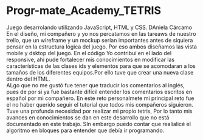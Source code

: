 # Progr-mate_Academy_TETRIS
Juego desarrolando utilizando JavaScript, HTML y CSS. 
DAniela Cárcamo
En el diseño, mi compañero y yo nos percatamos en las tareaws de nuestro trello, que un wireframe y un mockup serían importantes antes de siquiera pensar en la estructura lógica del juego. Por eso ambos diseñamos las vista mobile y dsktop del juego. 
En el código Yo contribuí en el lado del responsive, ahí pude fortalecer mis conocimientos en modificar las características de las clases ids y elementos para que se acomodaran a los tamaños de los diferentes equipos.Por ello tuve que crear una nueva clase dentro del HTML.  
ALgo que no me gustó fue tener que traducir los comentarios al inglés, pues de por sí ya fue bastante difícil entender los comentarios escritos en español por mi compañero. 
En este reto personalmete mi principal reto fue el no haber querido seguir el tutorial que todos mis compañeros siguieron. Tuve una profunda necesidad por realizar mi propio tetris,  Por lo tanto mis avances en conocimientos se dan en este desarrollo que no está documentado en este trabajo. SIn embargo puedo contar que realialicé el algoritmo en bloques para entender que debía ir programando. 
